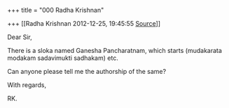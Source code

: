 +++
title = "000 Radha Krishnan"

+++
[[Radha Krishnan	2012-12-25, 19:45:55 [Source](https://groups.google.com/g/samskrita/c/n_Z3TkHVGxE)]]



Dear Sir,  
  

There is a sloka named Ganesha Pancharatnam, which starts (mudakarata modakam sadavimukti sadhakam) etc.  
  

Can anyone please tell me the authorship of the same?  
  
With regards,  

RK.  

